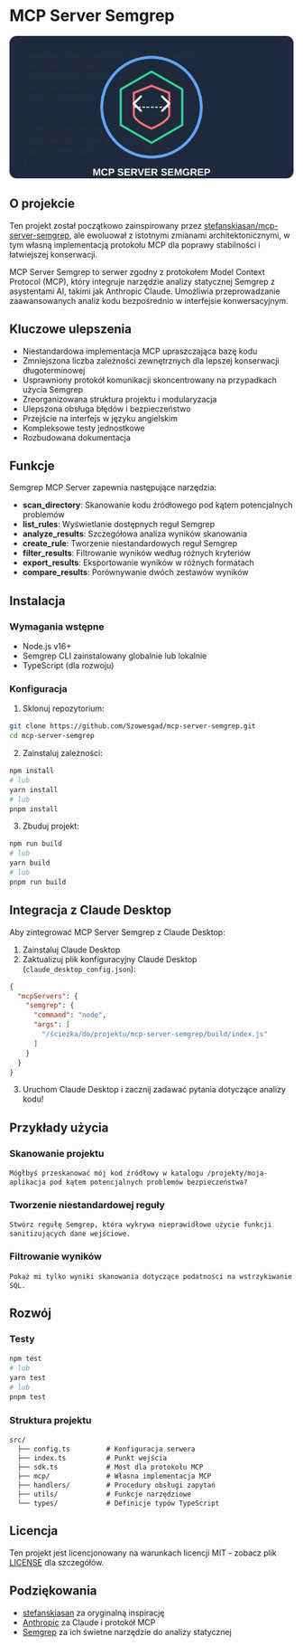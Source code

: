 # MCP Server Semgrep

![MCP Server Semgrep Logo](./logo.svg)

## O projekcie

Ten projekt został początkowo zainspirowany przez [stefanskiasan/mcp-server-semgrep](https://github.com/stefanskiasan/mcp-server-semgrep), ale ewoluował z istotnymi zmianami architektonicznymi, w tym własną implementacją protokołu MCP dla poprawy stabilności i łatwiejszej konserwacji.

MCP Server Semgrep to serwer zgodny z protokołem Model Context Protocol (MCP), który integruje narzędzie analizy statycznej Semgrep z asystentami AI, takimi jak Anthropic Claude. Umożliwia przeprowadzanie zaawansowanych analiz kodu bezpośrednio w interfejsie konwersacyjnym.

## Kluczowe ulepszenia

- Niestandardowa implementacja MCP upraszczająca bazę kodu
- Zmniejszona liczba zależności zewnętrznych dla lepszej konserwacji długoterminowej
- Usprawniony protokół komunikacji skoncentrowany na przypadkach użycia Semgrep
- Zreorganizowana struktura projektu i modularyzacja
- Ulepszona obsługa błędów i bezpieczeństwo
- Przejście na interfejs w języku angielskim
- Kompleksowe testy jednostkowe
- Rozbudowana dokumentacja

## Funkcje

Semgrep MCP Server zapewnia następujące narzędzia:

- **scan_directory**: Skanowanie kodu źródłowego pod kątem potencjalnych problemów
- **list_rules**: Wyświetlanie dostępnych reguł Semgrep
- **analyze_results**: Szczegółowa analiza wyników skanowania
- **create_rule**: Tworzenie niestandardowych reguł Semgrep
- **filter_results**: Filtrowanie wyników według różnych kryteriów
- **export_results**: Eksportowanie wyników w różnych formatach
- **compare_results**: Porównywanie dwóch zestawów wyników

## Instalacja

### Wymagania wstępne

- Node.js v16+
- Semgrep CLI zainstalowany globalnie lub lokalnie
- TypeScript (dla rozwoju)

### Konfiguracja

1. Sklonuj repozytorium:
```bash
git clone https://github.com/Szowesgad/mcp-server-semgrep.git
cd mcp-server-semgrep
```

2. Zainstaluj zależności:
```bash
npm install
# lub
yarn install
# lub
pnpm install
```

3. Zbuduj projekt:
```bash
npm run build
# lub
yarn build
# lub
pnpm run build
```

## Integracja z Claude Desktop

Aby zintegrować MCP Server Semgrep z Claude Desktop:

1. Zainstaluj Claude Desktop
2. Zaktualizuj plik konfiguracyjny Claude Desktop (`claude_desktop_config.json`):

```json
{
  "mcpServers": {
    "semgrep": {
      "command": "node",
      "args": [
        "/ścieżka/do/projektu/mcp-server-semgrep/build/index.js"
      ]
    }
  }
}
```

3. Uruchom Claude Desktop i zacznij zadawać pytania dotyczące analizy kodu!

## Przykłady użycia

### Skanowanie projektu

```
Mógłbyś przeskanować mój kod źródłowy w katalogu /projekty/moja-aplikacja pod kątem potencjalnych problemów bezpieczeństwa?
```

### Tworzenie niestandardowej reguły

```
Stwórz regułę Semgrep, która wykrywa nieprawidłowe użycie funkcji sanitizujących dane wejściowe.
```

### Filtrowanie wyników

```
Pokaż mi tylko wyniki skanowania dotyczące podatności na wstrzykiwanie SQL.
```

## Rozwój

### Testy

```bash
npm test
# lub
yarn test
# lub
pnpm test
```

### Struktura projektu

```
src/
  ├── config.ts         # Konfiguracja serwera
  ├── index.ts          # Punkt wejścia
  ├── sdk.ts            # Most dla protokołu MCP
  ├── mcp/              # Własna implementacja MCP
  ├── handlers/         # Procedury obsługi zapytań
  ├── utils/            # Funkcje narzędziowe
  └── types/            # Definicje typów TypeScript
```

## Licencja

Ten projekt jest licencjonowany na warunkach licencji MIT - zobacz plik [LICENSE](LICENSE) dla szczegółów.

## Podziękowania

- [stefanskiasan](https://github.com/stefanskiasan) za oryginalną inspirację
- [Anthropic](https://www.anthropic.com/) za Claude i protokół MCP
- [Semgrep](https://semgrep.dev/) za ich świetne narzędzie do analizy statycznej
